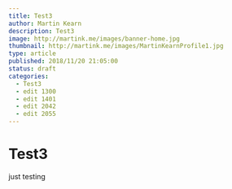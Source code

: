 ```yaml
---
title: Test3
author: Martin Kearn
description: Test3
image: http://martink.me/images/banner-home.jpg
thumbnail: http://martink.me/images/MartinKearnProfile1.jpg
type: article
published: 2018/11/20 21:05:00
status: draft
categories: 
  - Test3
  - edit 1300
  - edit 1401
  - edit 2042
  - edit 2055
---
```

# Test3
just testing

